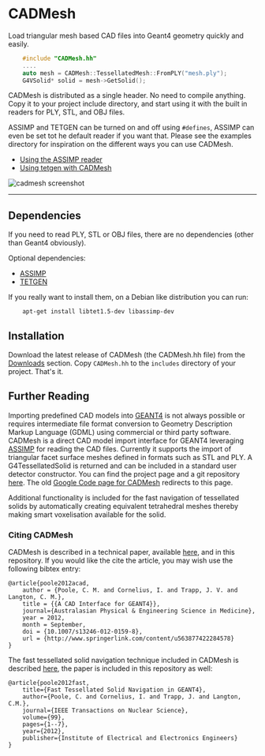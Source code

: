 # CADMesh

Load triangular mesh based CAD files into Geant4 geometry quickly and easily.

```cpp
    #include "CADMesh.hh"
    ....
    auto mesh = CADMesh::TessellatedMesh::FromPLY("mesh.ply");
    G4VSolid* solid = mesh->GetSolid();
```

CADMesh is distributed as a single header. No need to compile anything. Copy it to your project include directory, and start using it with the built in readers for PLY, STL, and OBJ files.

ASSIMP and TETGEN can be turned on and off using `#defines`, ASSIMP can even be set tot he default reader if you want that.
Please see the examples directory for inspiration on the different ways you can use CADMesh.
 * [Using the ASSIMP reader](https://github.com/christopherpoole/CADMesh/tree/master/examples/external)
 * [Using tetgen with CADMesh](https://github.com/christopherpoole/CADMesh/tree/master/examples/tetrahedra)

![cadmesh screenshot](https://raw.github.com/christopherpoole/CADMesh/master/screenshot.png)

---

## Dependencies
If you need to read PLY, STL or OBJ files, there are no dependencies (other than Geant4 obviously).

Optional dependencies:
 * [ASSIMP](https://github.com/assimp/assimp)
 * [TETGEN](http://tetgen.org/)

If you really want to install them, on a Debian like distribution you can run:
```
    apt-get install libtet1.5-dev libassimp-dev
```

## Installation
Download the latest release of CADMesh (the CADMesh.hh file) from the [Downloads](https://github.com/christopherpoole/CADMesh/releases) section.
Copy `CADMesh.hh` to the `includes` directory of your project.
That's it.

## Further Reading
Importing predefined CAD models into [GEANT4](http://www.geant4.org/geant4/) is not always possible or requires intermediate file format conversion to Geometry Description Markup Language (GDML) using commercial or third party software.
CADMesh is a direct CAD model import interface for GEANT4 leveraging [ASSIMP](https://github.com/assimp/assimp) for reading the CAD files.
Currently it supports the import of triangular facet surface meshes defined in formats such as STL and PLY. A G4TessellatedSolid is returned and can be included in a standard user detector constructor.
You can find the project page and a git repository [here](https://github.com/christopherpoole/CADMesh).
The old [Google Code page for CADMesh](http://code.google.com/p/cadmesh/) redirects to this page.

Additional functionality is included for the fast navigation of tessellated solids by automatically creating equivalent tetrahedral meshes thereby making smart voxelisation available for the solid.

### Citing CADMesh
CADMesh is described in a technical paper, available [here](https://github.com/christopherpoole/CADMesh/blob/master/Poole%20et%20al.%20-%20A%20CAD%20interface%20for%20GEANT4.pdf), and in this repository.
If you would like the cite the article, you may wish use the following bibtex entry:

    @article{poole2012acad,
        author = {Poole, C. M. and Cornelius, I. and Trapp, J. V. and Langton, C. M.},
        title = {{A CAD Interface for GEANT4}},
        journal={Australasian Physical & Engineering Science in Medicine},
        year = 2012,
        month = September,
        doi = {10.1007/s13246-012-0159-8},
        url = {http://www.springerlink.com/content/u563877422284578}
    }

The fast tessellated solid navigation technique included in CADMesh is described [here](https://github.com/christopherpoole/CADMesh/blob/master/Poole%20et%20al.%20-%20Fast%20tessellated%20solid%20navigation%20in%20GEANT4.pdf), the paper is included in this repository as well:

    @article{poole2012fast,
        title={Fast Tessellated Solid Navigation in GEANT4},
        author={Poole, C. and Cornelius, I. and Trapp, J. and Langton, C.M.},
        journal={IEEE Transactions on Nuclear Science},
        volume={99},
        pages={1--7},
        year={2012},
        publisher={Institute of Electrical and Electronics Engineers}
    }

